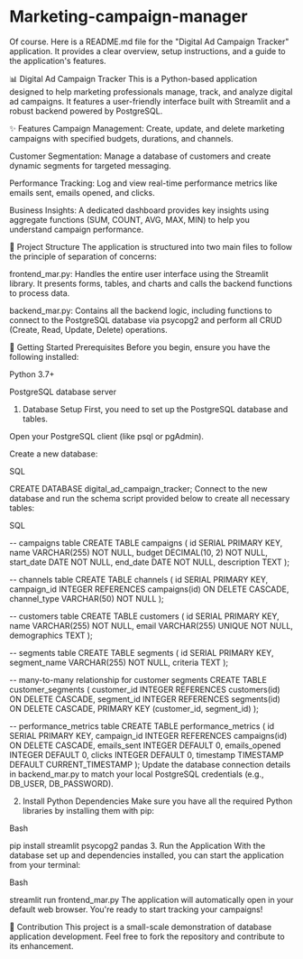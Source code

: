 # Marketing-campaign-manager
Of course. Here is a README.md file for the "Digital Ad Campaign Tracker" application. It provides a clear overview, setup instructions, and a guide to the application's features.

📊 Digital Ad Campaign Tracker
This is a Python-based application designed to help marketing professionals manage, track, and analyze digital ad campaigns. It features a user-friendly interface built with Streamlit and a robust backend powered by PostgreSQL.

✨ Features
Campaign Management: Create, update, and delete marketing campaigns with specified budgets, durations, and channels.

Customer Segmentation: Manage a database of customers and create dynamic segments for targeted messaging.

Performance Tracking: Log and view real-time performance metrics like emails sent, emails opened, and clicks.

Business Insights: A dedicated dashboard provides key insights using aggregate functions (SUM, COUNT, AVG, MAX, MIN) to help you understand campaign performance.

📁 Project Structure
The application is structured into two main files to follow the principle of separation of concerns:

frontend_mar.py: Handles the entire user interface using the Streamlit library. It presents forms, tables, and charts and calls the backend functions to process data.

backend_mar.py: Contains all the backend logic, including functions to connect to the PostgreSQL database via psycopg2 and perform all CRUD (Create, Read, Update, Delete) operations.

🚀 Getting Started
Prerequisites
Before you begin, ensure you have the following installed:

Python 3.7+

PostgreSQL database server

1. Database Setup
First, you need to set up the PostgreSQL database and tables.

Open your PostgreSQL client (like psql or pgAdmin).

Create a new database:

SQL

CREATE DATABASE digital_ad_campaign_tracker;
Connect to the new database and run the schema script provided below to create all necessary tables:

SQL

-- campaigns table
CREATE TABLE campaigns (
    id SERIAL PRIMARY KEY,
    name VARCHAR(255) NOT NULL,
    budget DECIMAL(10, 2) NOT NULL,
    start_date DATE NOT NULL,
    end_date DATE NOT NULL,
    description TEXT
);

-- channels table
CREATE TABLE channels (
    id SERIAL PRIMARY KEY,
    campaign_id INTEGER REFERENCES campaigns(id) ON DELETE CASCADE,
    channel_type VARCHAR(50) NOT NULL
);

-- customers table
CREATE TABLE customers (
    id SERIAL PRIMARY KEY,
    name VARCHAR(255) NOT NULL,
    email VARCHAR(255) UNIQUE NOT NULL,
    demographics TEXT
);

-- segments table
CREATE TABLE segments (
    id SERIAL PRIMARY KEY,
    segment_name VARCHAR(255) NOT NULL,
    criteria TEXT
);

-- many-to-many relationship for customer segments
CREATE TABLE customer_segments (
    customer_id INTEGER REFERENCES customers(id) ON DELETE CASCADE,
    segment_id INTEGER REFERENCES segments(id) ON DELETE CASCADE,
    PRIMARY KEY (customer_id, segment_id)
);

-- performance_metrics table
CREATE TABLE performance_metrics (
    id SERIAL PRIMARY KEY,
    campaign_id INTEGER REFERENCES campaigns(id) ON DELETE CASCADE,
    emails_sent INTEGER DEFAULT 0,
    emails_opened INTEGER DEFAULT 0,
    clicks INTEGER DEFAULT 0,
    timestamp TIMESTAMP DEFAULT CURRENT_TIMESTAMP
);
Update the database connection details in backend_mar.py to match your local PostgreSQL credentials (e.g., DB_USER, DB_PASSWORD).

2. Install Python Dependencies
Make sure you have all the required Python libraries by installing them with pip:

Bash

pip install streamlit psycopg2 pandas
3. Run the Application
With the database set up and dependencies installed, you can start the application from your terminal:

Bash

streamlit run frontend_mar.py
The application will automatically open in your default web browser. You're ready to start tracking your campaigns!

🤝 Contribution
This project is a small-scale demonstration of database application development. Feel free to fork the repository and contribute to its enhancement.

